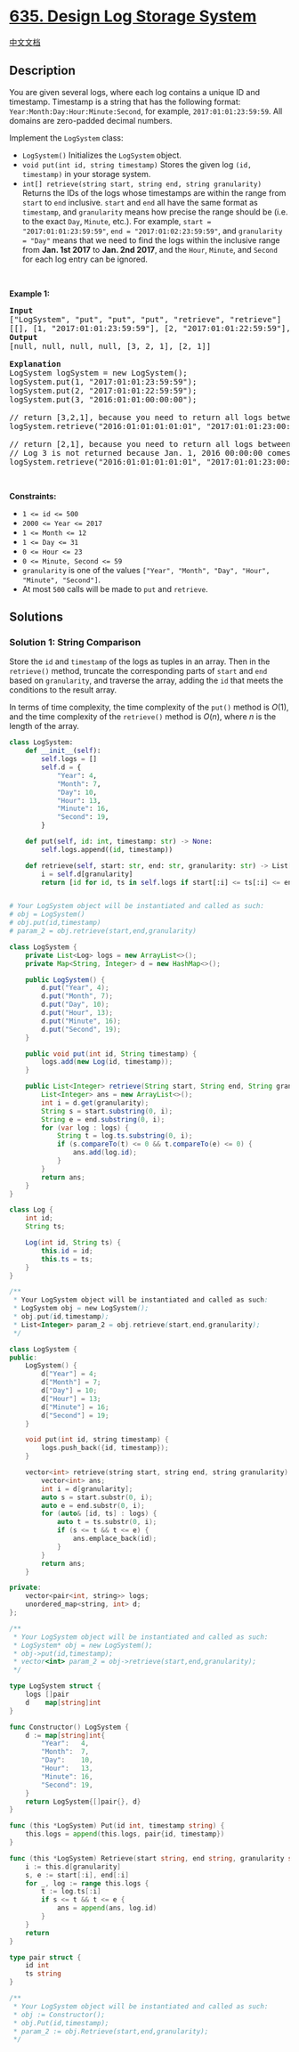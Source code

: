 # [635. Design Log Storage System](https://leetcode.com/problems/design-log-storage-system)

[中文文档](./solution/0600-0699/0635.Design%20Log%20Storage%20System/README.md)

<!-- tags:Design,Hash Table,String,Ordered Set -->

## Description

<p>You are given several logs, where each log contains a unique ID and timestamp. Timestamp is a string that has the following format: <code>Year:Month:Day:Hour:Minute:Second</code>, for example, <code>2017:01:01:23:59:59</code>. All domains are zero-padded decimal numbers.</p>

<p>Implement the <code>LogSystem</code> class:</p>

<ul>
	<li><code>LogSystem()</code> Initializes the <code>LogSystem</code><b> </b>object.</li>
	<li><code>void put(int id, string timestamp)</code> Stores the given log <code>(id, timestamp)</code> in your storage system.</li>
	<li><code>int[] retrieve(string start, string end, string granularity)</code> Returns the IDs of the logs whose timestamps are within the range from <code>start</code> to <code>end</code> inclusive. <code>start</code> and <code>end</code> all have the same format as <code>timestamp</code>, and <code>granularity</code> means how precise the range should be (i.e. to the exact <code>Day</code>, <code>Minute</code>, etc.). For example, <code>start = &quot;2017:01:01:23:59:59&quot;</code>, <code>end = &quot;2017:01:02:23:59:59&quot;</code>, and <code>granularity = &quot;Day&quot;</code> means that we need to find the logs within the inclusive range from <strong>Jan. 1st 2017</strong> to <strong>Jan. 2nd 2017</strong>, and the <code>Hour</code>, <code>Minute</code>, and <code>Second</code> for each log entry can be ignored.</li>
</ul>

<p>&nbsp;</p>
<p><strong class="example">Example 1:</strong></p>

<pre>
<strong>Input</strong>
[&quot;LogSystem&quot;, &quot;put&quot;, &quot;put&quot;, &quot;put&quot;, &quot;retrieve&quot;, &quot;retrieve&quot;]
[[], [1, &quot;2017:01:01:23:59:59&quot;], [2, &quot;2017:01:01:22:59:59&quot;], [3, &quot;2016:01:01:00:00:00&quot;], [&quot;2016:01:01:01:01:01&quot;, &quot;2017:01:01:23:00:00&quot;, &quot;Year&quot;], [&quot;2016:01:01:01:01:01&quot;, &quot;2017:01:01:23:00:00&quot;, &quot;Hour&quot;]]
<strong>Output</strong>
[null, null, null, null, [3, 2, 1], [2, 1]]

<strong>Explanation</strong>
LogSystem logSystem = new LogSystem();
logSystem.put(1, &quot;2017:01:01:23:59:59&quot;);
logSystem.put(2, &quot;2017:01:01:22:59:59&quot;);
logSystem.put(3, &quot;2016:01:01:00:00:00&quot;);

// return [3,2,1], because you need to return all logs between 2016 and 2017.
logSystem.retrieve(&quot;2016:01:01:01:01:01&quot;, &quot;2017:01:01:23:00:00&quot;, &quot;Year&quot;);

// return [2,1], because you need to return all logs between Jan. 1, 2016 01:XX:XX and Jan. 1, 2017 23:XX:XX.
// Log 3 is not returned because Jan. 1, 2016 00:00:00 comes before the start of the range.
logSystem.retrieve(&quot;2016:01:01:01:01:01&quot;, &quot;2017:01:01:23:00:00&quot;, &quot;Hour&quot;);
</pre>

<p>&nbsp;</p>
<p><strong>Constraints:</strong></p>

<ul>
	<li><code>1 &lt;= id &lt;= 500</code></li>
	<li><code>2000 &lt;= Year &lt;= 2017</code></li>
	<li><code>1 &lt;= Month &lt;= 12</code></li>
	<li><code>1 &lt;= Day &lt;= 31</code></li>
	<li><code>0 &lt;= Hour &lt;= 23</code></li>
	<li><code>0 &lt;= Minute, Second &lt;= 59</code></li>
	<li><code>granularity</code> is one of the values <code>[&quot;Year&quot;, &quot;Month&quot;, &quot;Day&quot;, &quot;Hour&quot;, &quot;Minute&quot;, &quot;Second&quot;]</code>.</li>
	<li>At most <code>500</code> calls will be made to <code>put</code> and <code>retrieve</code>.</li>
</ul>

## Solutions

### Solution 1: String Comparison

Store the `id` and `timestamp` of the logs as tuples in an array. Then in the `retrieve()` method, truncate the corresponding parts of `start` and `end` based on `granularity`, and traverse the array, adding the `id` that meets the conditions to the result array.

In terms of time complexity, the time complexity of the `put()` method is $O(1)$, and the time complexity of the `retrieve()` method is $O(n)$, where $n$ is the length of the array.

<!-- tabs:start -->

```python
class LogSystem:
    def __init__(self):
        self.logs = []
        self.d = {
            "Year": 4,
            "Month": 7,
            "Day": 10,
            "Hour": 13,
            "Minute": 16,
            "Second": 19,
        }

    def put(self, id: int, timestamp: str) -> None:
        self.logs.append((id, timestamp))

    def retrieve(self, start: str, end: str, granularity: str) -> List[int]:
        i = self.d[granularity]
        return [id for id, ts in self.logs if start[:i] <= ts[:i] <= end[:i]]


# Your LogSystem object will be instantiated and called as such:
# obj = LogSystem()
# obj.put(id,timestamp)
# param_2 = obj.retrieve(start,end,granularity)
```

```java
class LogSystem {
    private List<Log> logs = new ArrayList<>();
    private Map<String, Integer> d = new HashMap<>();

    public LogSystem() {
        d.put("Year", 4);
        d.put("Month", 7);
        d.put("Day", 10);
        d.put("Hour", 13);
        d.put("Minute", 16);
        d.put("Second", 19);
    }

    public void put(int id, String timestamp) {
        logs.add(new Log(id, timestamp));
    }

    public List<Integer> retrieve(String start, String end, String granularity) {
        List<Integer> ans = new ArrayList<>();
        int i = d.get(granularity);
        String s = start.substring(0, i);
        String e = end.substring(0, i);
        for (var log : logs) {
            String t = log.ts.substring(0, i);
            if (s.compareTo(t) <= 0 && t.compareTo(e) <= 0) {
                ans.add(log.id);
            }
        }
        return ans;
    }
}

class Log {
    int id;
    String ts;

    Log(int id, String ts) {
        this.id = id;
        this.ts = ts;
    }
}

/**
 * Your LogSystem object will be instantiated and called as such:
 * LogSystem obj = new LogSystem();
 * obj.put(id,timestamp);
 * List<Integer> param_2 = obj.retrieve(start,end,granularity);
 */
```

```cpp
class LogSystem {
public:
    LogSystem() {
        d["Year"] = 4;
        d["Month"] = 7;
        d["Day"] = 10;
        d["Hour"] = 13;
        d["Minute"] = 16;
        d["Second"] = 19;
    }

    void put(int id, string timestamp) {
        logs.push_back({id, timestamp});
    }

    vector<int> retrieve(string start, string end, string granularity) {
        vector<int> ans;
        int i = d[granularity];
        auto s = start.substr(0, i);
        auto e = end.substr(0, i);
        for (auto& [id, ts] : logs) {
            auto t = ts.substr(0, i);
            if (s <= t && t <= e) {
                ans.emplace_back(id);
            }
        }
        return ans;
    }

private:
    vector<pair<int, string>> logs;
    unordered_map<string, int> d;
};

/**
 * Your LogSystem object will be instantiated and called as such:
 * LogSystem* obj = new LogSystem();
 * obj->put(id,timestamp);
 * vector<int> param_2 = obj->retrieve(start,end,granularity);
 */
```

```go
type LogSystem struct {
	logs []pair
	d    map[string]int
}

func Constructor() LogSystem {
	d := map[string]int{
		"Year":   4,
		"Month":  7,
		"Day":    10,
		"Hour":   13,
		"Minute": 16,
		"Second": 19,
	}
	return LogSystem{[]pair{}, d}
}

func (this *LogSystem) Put(id int, timestamp string) {
	this.logs = append(this.logs, pair{id, timestamp})
}

func (this *LogSystem) Retrieve(start string, end string, granularity string) (ans []int) {
	i := this.d[granularity]
	s, e := start[:i], end[:i]
	for _, log := range this.logs {
		t := log.ts[:i]
		if s <= t && t <= e {
			ans = append(ans, log.id)
		}
	}
	return
}

type pair struct {
	id int
	ts string
}

/**
 * Your LogSystem object will be instantiated and called as such:
 * obj := Constructor();
 * obj.Put(id,timestamp);
 * param_2 := obj.Retrieve(start,end,granularity);
 */
```

<!-- tabs:end -->

<!-- end -->
